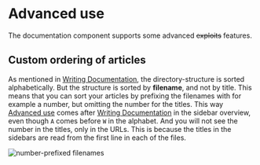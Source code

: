 # Advanced use

The documentation component supports some advanced ~~exploits~~ features.

## Custom ordering of articles
As mentioned in [Writing Documentation](#/documentation/1-writing-doc), the directory-structure is sorted alphabetically.
But the structure is sorted by **filename**, and not by title. 
This means that you can sort your articles by prefixing the filenames with for example a number, but omitting the number for the titles.
This way [Advanced use](#/documentation/2-advanced-use) comes after [Writing Documentation](#/documentation/1-writing-doc) in the sidebar overview,
even though `A` comes before `W` in the alphabet. 
And you will not see the number in the titles, only in the URLs. This is because the titles in the sidebars are read from the first line in each of the files.

![number-prefixed filenames](https://har.ald.im/g/eD3AQIGB.png)

